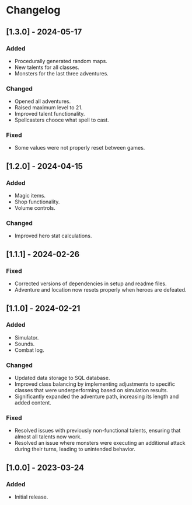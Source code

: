 # Changelog

## [1.3.0] - 2024-05-17
### Added
- Procedurally generated random maps.
- New talents for all classes.
- Monsters for the last three adventures.

### Changed
- Opened all adventures.
- Raised maximum level to 21.
- Improved talent functionality.
- Spellcasters chooce what spell to cast.

### Fixed
- Some values were not properly reset between games.

## [1.2.0] - 2024-04-15
### Added
- Magic items.
- Shop functionality.
- Volume controls.

### Changed
- Improved hero stat calculations.

## [1.1.1] - 2024-02-26
### Fixed
- Corrected versions of dependencies in setup and readme files.
- Adventure and location now resets properly when heroes are defeated.

## [1.1.0] - 2024-02-21
### Added
- Simulator.
- Sounds.
- Combat log.

### Changed
- Updated data storage to SQL database.
- Improved class balancing by implementing adjustments to specific classes that were underperforming based on simulation results. 
- Significantly expanded the adventure path, increasing its length and added content.

### Fixed
- Resolved issues with previously non-functional talents, ensuring that almost all talents now work.
- Resolved an issue where monsters were executing an additional attack during their turns, leading to unintended behavior.

## [1.0.0] - 2023-03-24
### Added
- Initial release.